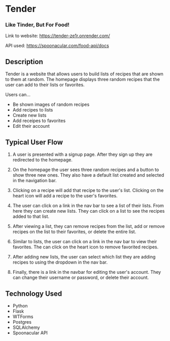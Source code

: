 # Tender
### Like Tinder, But For Food!

Link to website: https://tender-ze1r.onrender.com/

API used: https://spoonacular.com/food-api/docs

## Description
Tender is a website that allows users to build lists of recipes that are shown to them at random. The homepage displays three random recipes that the user can add to their lists or favorites. 

Users can...

* Be shown images of random recipes
* Add recipes to lists
* Create new lists
* Add receipes to favorites
* Edit their account

## Typical User Flow

1. A user is presented with a signup page. After they sign up they are redirected to the homepage.

2. On the homepage the user sees three random recipes and a button to show three new ones. They also have a default list created and selected in the navigation bar.

3. Clicking on a recipe will add that recipe to the user's list. Clicking on the heart icon will add a recipe to the user's favorites.

4. The user can click on a link in the nav bar to see a list of their lists. From here they can create new lists. They can click on a list to see the recipes added to that list.

5. After viewing a list, they can remove recipes from the list, add or remove recipes on the list to their favorites, or delete the entire list.

6. Similar to lists, the user can click on a link in the nav bar to view their favorites. The can click on the heart icon to remove favorited recipes.

7. After adding new lists, the user can select which list they are adding recipes to using the dropdown in the nav bar.

8. Finally, there is a link in the navbar for editing the user's account. They can change their username or password, or delete their account.

## Technology Used
* Python
* Flask
* WTForms
* Postgres
* SQLAlchemy
* Spoonacular API